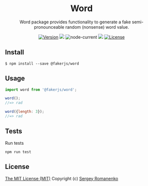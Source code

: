 <h1 align="center">Word</h1>
<p align="center">
Word package provides functionality to generate a fake semi-pronounceable random (nonsense) word value.</p>

<p align="center">
<a href="https://github.com/faker-javascript/word/releases"><img alt="Version" src="https://img.shields.io/github/release/faker-javascript/word.svg?label=version&color=green"></a> <img src="https://img.shields.io/npm/dt/@fakerjs/word"> <img alt="node-current" src="https://img.shields.io/node/v/@fakerjs/word"> <a href="https://github.com/faker-javascript/word/actions/workflows/ci.yml"><img src="https://github.com/faker-javascript/word/actions/workflows/ci.yml/badge.svg"></a> <a href="https://github.com/faker-javascript/word"><img src="https://img.shields.io/badge/license-MIT-blue.svg?color=green" alt="License"></a>
</p>

## Install

```
$ npm install --save @fakerjs/word
```

## Usage

```js
import word from '@fakerjs/word';

word();
//=> rad

word({length: 3});
//=> rad
```

## Tests

Run tests

```
npm run test
```

## License
[The MIT License (MIT)](https://github.com/faker-javascript/word/blob/master/LICENSE.txt)
Copyright (c) [Sergey Romanenko](https://github.com/Awilum)
